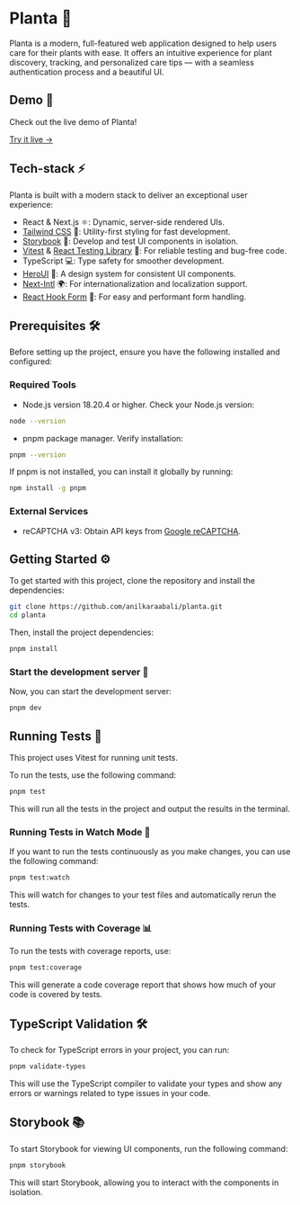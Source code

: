 # Planta 🌿

Planta is a modern, full-featured web application designed to help users care for their plants with ease. It offers an intuitive experience for plant discovery, tracking, and personalized care tips — with a seamless authentication process and a beautiful UI.

## Demo 🎥

Check out the live demo of Planta!

[Try it live →](https://acme-commerce-beta.vercel.app/)

## Tech-stack ⚡

Planta is built with a modern stack to deliver an exceptional user experience:

- React & Next.js ⚛️: Dynamic, server-side rendered UIs.
- [Tailwind CSS](https://tailwindcss.com/) 🌈: Utility-first styling for fast development.
- [Storybook](https://storybook.js.org/) 📖: Develop and test UI components in isolation.
- [Vitest](https://vitest.dev/) & [React Testing Library](https://testing-library.com/) 🧪: For reliable testing and bug-free code.
- TypeScript 💻: Type safety for smoother development.
- [HeroUI](https://www.heroui.com/) 🎨: A design system for consistent UI components.
- [Next-Intl](https://next-intl.dev/) 🌍: For internationalization and localization support.
- [React Hook Form](https://react-hook-form.com/) 📝: For easy and performant form handling.

## Prerequisites 🛠️

Before setting up the project, ensure you have the following installed and configured:

### Required Tools

- Node.js version 18.20.4 or higher. Check your Node.js version:

```bash
node --version
```

- pnpm package manager. Verify installation:

```bash
pnpm --version
```

If pnpm is not installed, you can install it globally by running:

```bash
npm install -g pnpm
```

### External Services

- reCAPTCHA v3: Obtain API keys from [Google reCAPTCHA](https://www.google.com/recaptcha/admin/site/716490403).

## Getting Started ⚙️

To get started with this project, clone the repository and install the dependencies:

```bash
git clone https://github.com/anilkaraabali/planta.git
cd planta
```

Then, install the project dependencies:

```bash
pnpm install
```

### Start the development server 🚀

Now, you can start the development server:

```bash
pnpm dev
```

## Running Tests 🧪

This project uses Vitest for running unit tests.

To run the tests, use the following command:

```bash
pnpm test
```

This will run all the tests in the project and output the results in the terminal.

### Running Tests in Watch Mode 👀

If you want to run the tests continuously as you make changes, you can use the following command:

```bash
pnpm test:watch
```

This will watch for changes to your test files and automatically rerun the tests.

### Running Tests with Coverage 📊

To run the tests with coverage reports, use:

```bash
pnpm test:coverage
```

This will generate a code coverage report that shows how much of your code is covered by tests.

## TypeScript Validation 🛠️

To check for TypeScript errors in your project, you can run:

```bash
pnpm validate-types
```

This will use the TypeScript compiler to validate your types and show any errors or warnings related to type issues in your code.

## Storybook 📚

To start Storybook for viewing UI components, run the following command:

```bash
pnpm storybook
```

This will start Storybook, allowing you to interact with the components in isolation.
